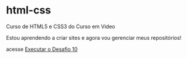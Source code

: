 # html-css
 Curso de HTML5 e CSS3 do Curso em Video

 Estou aprendendo a criar sites e agora vou gerenciar meus repositórios!
 
 acesse
 <a href="https://ivancf-bezerra.github.io/html-css/Desafios/10/Desafio.html" target="_blank" rel="External">Executar o Desafio 10</a>
